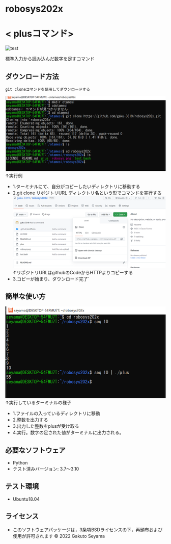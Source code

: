 # robosys202x

# < plusコマンド>
![test](https://github.com/gaku-3319/robosys202x/actions/workflows/test.yml/badge.svg)

標準入力から読み込んだ数字を足すコマンド

## ダウンロード方法
```
git cloneコマンドを使用してダウンロードする
```
![ターミナル状の様子](./robosys202x3.png)
　　　　　↑実行例 
* 1.ターミナルにて、自分がコピーしたいディレクトリに移動する
* 2.git clone リポジトリURL ディレクトリ名という形でコマンドを実行する
![リポジトリURL](./robosys2024.png)
　　 ↑リポジトリURLはgithubのCodeからHTTPよりコピーする
* 3.コピーが始まり、ダウンロード完了`
## 簡単な使い方
 ![実行例](./robosys.png)
        ↑実行しているターミナルの様子
* 1.ファイルの入っているディレクトリに移動
* 2.整数を出力する
* 3.出力した整数をplusが受け取る
* 4.実行。数字の足された値がターミナルに出力される。
## 必要なソフトウェア

* Python
* テスト済みバージョン: 3.7～3.10

## テスト環境

* Ubuntu18.04

## ライセンス
* このソフトウェアパッケージは，3条項BSDライセンスの下，再頒布および使用が許可されます
   © 2022 Gakuto Seyama

